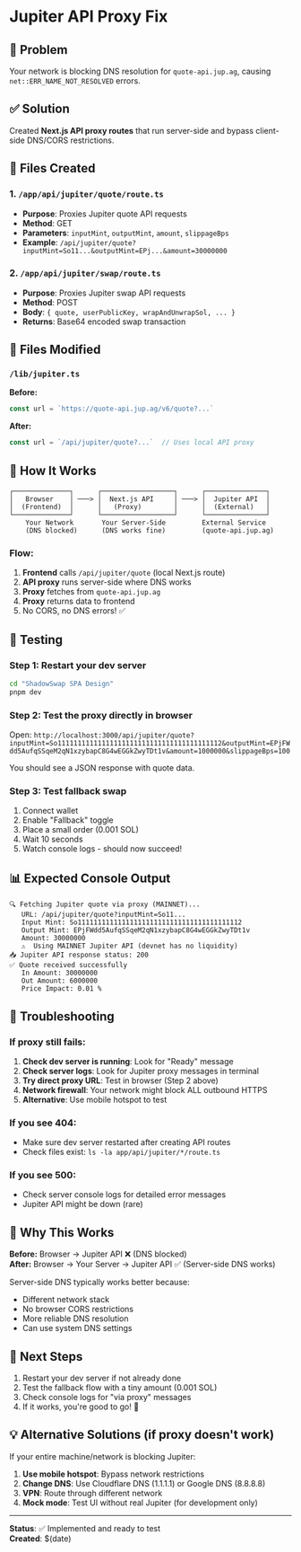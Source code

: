 # Jupiter API Proxy Fix

## 🚨 Problem
Your network is blocking DNS resolution for `quote-api.jup.ag`, causing `net::ERR_NAME_NOT_RESOLVED` errors.

## ✅ Solution
Created **Next.js API proxy routes** that run server-side and bypass client-side DNS/CORS restrictions.

## 📁 Files Created

### 1. `/app/api/jupiter/quote/route.ts`
- **Purpose**: Proxies Jupiter quote API requests
- **Method**: GET
- **Parameters**: `inputMint`, `outputMint`, `amount`, `slippageBps`
- **Example**: `/api/jupiter/quote?inputMint=So11...&outputMint=EPj...&amount=30000000`

### 2. `/app/api/jupiter/swap/route.ts`
- **Purpose**: Proxies Jupiter swap API requests
- **Method**: POST
- **Body**: `{ quote, userPublicKey, wrapAndUnwrapSol, ... }`
- **Returns**: Base64 encoded swap transaction

## 📝 Files Modified

### `/lib/jupiter.ts`
**Before:**
```typescript
const url = `https://quote-api.jup.ag/v6/quote?...`
```

**After:**
```typescript
const url = `/api/jupiter/quote?...`  // Uses local API proxy
```

## 🔄 How It Works

```
┌──────────────┐      ┌──────────────────┐      ┌───────────────┐
│   Browser    │ ───> │  Next.js API     │ ───> │  Jupiter API  │
│  (Frontend)  │      │   (Proxy)        │      │  (External)   │
└──────────────┘      └──────────────────┘      └───────────────┘
    Your Network       Your Server-Side         External Service
    (DNS blocked)      (DNS works fine)         (quote-api.jup.ag)
```

### Flow:
1. **Frontend** calls `/api/jupiter/quote` (local Next.js route)
2. **API proxy** runs server-side where DNS works
3. **Proxy** fetches from `quote-api.jup.ag` 
4. **Proxy** returns data to frontend
5. No CORS, no DNS errors! ✅

## 🧪 Testing

### Step 1: Restart your dev server
```bash
cd "ShadowSwap SPA Design"
pnpm dev
```

### Step 2: Test the proxy directly in browser
Open: `http://localhost:3000/api/jupiter/quote?inputMint=So11111111111111111111111111111111111111112&outputMint=EPjFWdd5AufqSSqeM2qN1xzybapC8G4wEGGkZwyTDt1v&amount=1000000&slippageBps=100`

You should see a JSON response with quote data.

### Step 3: Test fallback swap
1. Connect wallet
2. Enable "Fallback" toggle
3. Place a small order (0.001 SOL)
4. Wait 10 seconds
5. Watch console logs - should now succeed!

## 📊 Expected Console Output

```
🔍 Fetching Jupiter quote via proxy (MAINNET)...
   URL: /api/jupiter/quote?inputMint=So11...
   Input Mint: So11111111111111111111111111111111111111112
   Output Mint: EPjFWdd5AufqSSqeM2qN1xzybapC8G4wEGGkZwyTDt1v
   Amount: 30000000
   ⚠️  Using MAINNET Jupiter API (devnet has no liquidity)
📥 Jupiter API response status: 200
✅ Quote received successfully
   In Amount: 30000000
   Out Amount: 6000000
   Price Impact: 0.01 %
```

## 🔧 Troubleshooting

### If proxy still fails:
1. **Check dev server is running**: Look for "Ready" message
2. **Check server logs**: Look for Jupiter proxy messages in terminal
3. **Try direct proxy URL**: Test in browser (Step 2 above)
4. **Network firewall**: Your network might block ALL outbound HTTPS
5. **Alternative**: Use mobile hotspot to test

### If you see 404:
- Make sure dev server restarted after creating API routes
- Check files exist: `ls -la app/api/jupiter/*/route.ts`

### If you see 500:
- Check server console logs for detailed error messages
- Jupiter API might be down (rare)

## 🎯 Why This Works

**Before:** Browser → Jupiter API ❌ (DNS blocked)  
**After:** Browser → Your Server → Jupiter API ✅ (Server-side DNS works)

Server-side DNS typically works better because:
- Different network stack
- No browser CORS restrictions
- More reliable DNS resolution
- Can use system DNS settings

## 🚀 Next Steps

1. Restart your dev server if not already done
2. Test the fallback flow with a tiny amount (0.001 SOL)
3. Check console logs for "via proxy" messages
4. If it works, you're good to go! 🎉

## 💡 Alternative Solutions (if proxy doesn't work)

If your entire machine/network is blocking Jupiter:

1. **Use mobile hotspot**: Bypass network restrictions
2. **Change DNS**: Use Cloudflare DNS (1.1.1.1) or Google DNS (8.8.8.8)
3. **VPN**: Route through different network
4. **Mock mode**: Test UI without real Jupiter (for development only)

---

**Status**: ✅ Implemented and ready to test  
**Created**: $(date)

